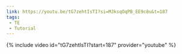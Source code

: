 ```yaml
---
link: https://youtu.be/tG7zehtIsTI?si=MJksqOqPB_EE9c8u&t=187
tags:
 - TE
 - Tutorial
---
```

{% include video id="tG7zehtIsTI?start=187" provider="youtube" %}
